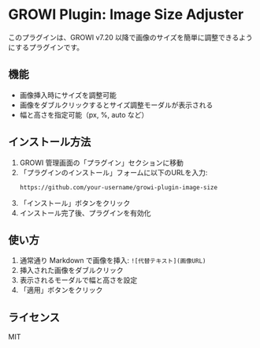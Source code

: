 # GROWI Plugin: Image Size Adjuster

このプラグインは、GROWI v7.20 以降で画像のサイズを簡単に調整できるようにするプラグインです。

## 機能

- 画像挿入時にサイズを調整可能
- 画像をダブルクリックするとサイズ調整モーダルが表示される
- 幅と高さを指定可能（px, %, auto など）

## インストール方法

1. GROWI 管理画面の「プラグイン」セクションに移動
2. 「プラグインのインストール」フォームに以下のURLを入力:
   ```
   https://github.com/your-username/growi-plugin-image-size
   ```
3. 「インストール」ボタンをクリック
4. インストール完了後、プラグインを有効化

## 使い方

1. 通常通り Markdown で画像を挿入: `![代替テキスト](画像URL)`
2. 挿入された画像をダブルクリック
3. 表示されるモーダルで幅と高さを設定
4. 「適用」ボタンをクリック

## ライセンス

MIT
